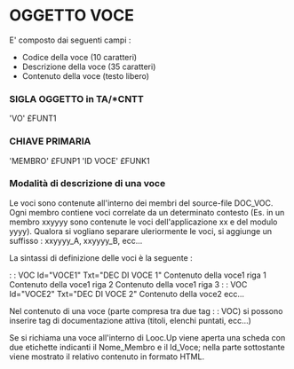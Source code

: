 # OGGETTO VOCE
 E' composto dai seguenti campi : 
 - Codice della voce (10 caratteri)
 - Descrizione della voce (35 caratteri)
 - Contenuto della voce (testo libero)

### SIGLA OGGETTO in TA/\*CNTT
 'VO'                               £FUNT1

### CHIAVE PRIMARIA
 'MEMBRO'                           £FUNP1
 'ID VOCE'                          £FUNK1

### Modalità di descrizione di una voce
 Le voci sono contenute all'interno dei membri del source-file DOC_VOC.
 Ogni membro contiene voci correlate da un determinato contesto (Es. in un membro xxyyyy sono contenute le voci
 dell'applicazione xx e del modulo yyyy). Qualora si vogliano separare uleriormente le voci, si aggiunge un suffisso : 
 xxyyyy_A, xxyyyy_B, ecc...

 La sintassi di definizione delle voci è la seguente : 

 :  : VOC Id="VOCE1" Txt="DEC DI VOCE 1"
 Contenuto della voce1 riga 1
 Contenuto della voce1 riga 2
 Contenuto della voce1 riga 3
 :  : VOC Id="VOCE2" Txt="DEC DI VOCE 2"
 Contenuto della voce2
 ecc...

Nel contenuto di una voce (parte compresa tra due tag  :  : VOC) si possono inserire tag di documentazione attiva
(titoli, elenchi puntati, ecc...)


 Se si richiama una voce all'interno di Looc.Up viene aperta una scheda con due etichette
 indicanti il Nome_Membro e il Id_Voce; nella parte sottostante viene mostrato il
 relativo contenuto in formato HTML.




